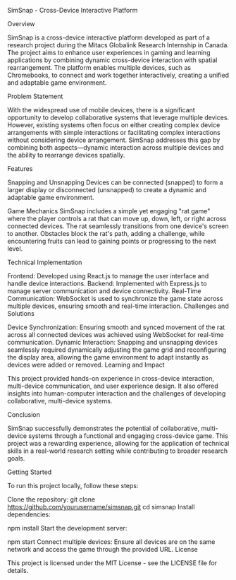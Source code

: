 SimSnap - Cross-Device Interactive Platform

Overview

SimSnap is a cross-device interactive platform developed as part of a research project during the Mitacs Globalink Research Internship in Canada. The project aims to enhance user experiences in gaming and learning applications by combining dynamic cross-device interaction with spatial rearrangement. The platform enables multiple devices, such as Chromebooks, to connect and work together interactively, creating a unified and adaptable game environment.

Problem Statement

With the widespread use of mobile devices, there is a significant opportunity to develop collaborative systems that leverage multiple devices. However, existing systems often focus on either creating complex device arrangements with simple interactions or facilitating complex interactions without considering device arrangement. SimSnap addresses this gap by combining both aspects—dynamic interaction across multiple devices and the ability to rearrange devices spatially.

Features

Snapping and Unsnapping
Devices can be connected (snapped) to form a larger display or disconnected (unsnapped) to create a dynamic and adaptable game environment.

Game Mechanics
SimSnap includes a simple yet engaging "rat game" where the player controls a rat that can move up, down, left, or right across connected devices. The rat seamlessly transitions from one device's screen to another. Obstacles block the rat's path, adding a challenge, while encountering fruits can lead to gaining points or progressing to the next level.

Technical Implementation

Frontend: Developed using React.js to manage the user interface and handle device interactions.
Backend: Implemented with Express.js to manage server communication and device connectivity.
Real-Time Communication: WebSocket is used to synchronize the game state across multiple devices, ensuring smooth and real-time interaction.
Challenges and Solutions

Device Synchronization: Ensuring smooth and synced movement of the rat across all connected devices was achieved using WebSocket for real-time communication.
Dynamic Interaction: Snapping and unsnapping devices seamlessly required dynamically adjusting the game grid and reconfiguring the display area, allowing the game environment to adapt instantly as devices were added or removed.
Learning and Impact

This project provided hands-on experience in cross-device interaction, multi-device communication, and user experience design. It also offered insights into human-computer interaction and the challenges of developing collaborative, multi-device systems.

Conclusion

SimSnap successfully demonstrates the potential of collaborative, multi-device systems through a functional and engaging cross-device game. This project was a rewarding experience, allowing for the application of technical skills in a real-world research setting while contributing to broader research goals.

Getting Started

To run this project locally, follow these steps:

Clone the repository:
git clone https://github.com/yourusername/simsnap.git
cd simsnap
Install dependencies:

npm install
Start the development server:

npm start
Connect multiple devices: Ensure all devices are on the same network and access the game through the provided URL.
License

This project is licensed under the MIT License - see the LICENSE file for details.


